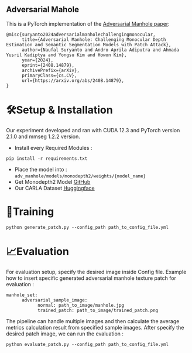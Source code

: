 ## Adversarial Mahole

This is a PyTorch implementation of the [Adversarial Manhole paper](https://www.arxiv.org/abs/2408.14879): 
```
@misc{suryanto2024adversarialmanholechallengingmonocular,
      title={Adversarial Manhole: Challenging Monocular Depth Estimation and Semantic Segmentation Models with Patch Attack}, 
      author={Naufal Suryanto and Andro Aprila Adiputra and Ahmada Yusril Kadiptya and Yongsu Kim and Howon Kim},
      year={2024},
      eprint={2408.14879},
      archivePrefix={arXiv},
      primaryClass={cs.CV},
      url={https://arxiv.org/abs/2408.14879}, 
}
```

# 🛠️Setup & Installation
Our experiment developed and ran with CUDA 12.3 and PyTorch version 2.1.0 and mmseg 1.2.2 version.
- Install every Required Modules : 
```
pip install -r requirements.txt
```
- Place the model into : `adv_manhole/models/monodepth2/weights/{model_name}`
- Get Monodepth2 Model [GitHub](https://github.com/nianticlabs/monodepth2)
- Our CARLA Dataset [Huggingface](https://huggingface.co/datasets/naufalso/carla_hd)

# 💨Training
```
python generate_patch.py --config_path path_to_config_file.yml
```
# 📈Evaluation
For evaluation setup, specify the desired image inside Config file.
Example how to insert specific generated adversarial manhole texture patch for evaluation : 
```
manhole_set:
      adversarial_sample_image:
            normal: path_to_image/manhole.jpg
            trained_patch: path_to_image/trained_patch.png
```
The pipeline can handle multiple images and then calculate the average metrics calculation result from specified sample images.
After specify the desired patch image, we can run the evaluation : 
```
python evaluate_patch.py --config_path path_to_config_file.yml
```
